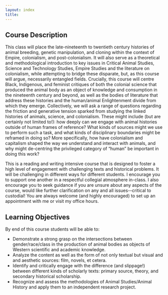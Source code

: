 ```yaml
---
layout: index
title: 
---
```


## Course Description

This class will place the late-nineteenth to twentieth century histories of animal breeding, genetic manipulation, and cloning within the context of Empire, colonialism, and post-colonialism. It will also serve as a theoretical and methodological introduction to key issues in Critical Animal Studies, Science and Technology Studies, Empire Studies and the literature on colonialism, while attempting to bridge these disparate, but, as this course will argue, necessarily entangled fields. Crucially, this course will centre Black, Indigenous, and feminist critiques of both the colonial science that produced the animal body as an object of knowledge and consumption in the nineteenth century and beyond, as well as the bodies of literature that address these histories and the human/animal Enlightenment divide from which they emerge. Collectively, we will ask a range of questions regarding the friction and generative tension sparked from studying the linked histories of animals, science, and colonialism. These might include (but are certainly not limited to!): how deeply can we engage with animal histories outside of human frames of reference? What kinds of sources might we use to perform such a task, and what kinds of disciplinary boundaries might be reframed in doing so? More specifically, how have colonialism and capitalism shaped the way we understand and interact with animals, and why might de-centring the privileged category of “human” be important in doing this work?

This is a reading and writing intensive course that is designed to foster a high level of engagement with challenging texts and historical problems. It will be challenging in different ways for different students. I encourage you to support one another in a respectful collegial atmosphere in-class. I also encourage you to seek guidance if you are unsure about any aspects of the course, would like further clarification on any and all issues--critical to custodial! You are always welcome (and highly encouraged) to set up an appointment with me or visit my office hours. 



## Learning Objectives

By end of this course students will be able to:
* Demonstrate a strong grasp on the intersections between gender/race/class in the production of animal bodies as objects of Western scientific and academic knowledge.
* Analyze the content as well as the form of not only textual but visual and and aesthetic sources: film, novels, et cetera.
* Identify and critically engage with the difference (and slippage!) between different kinds of scholarly texts: primary source, theory, and secondary historical scholarship.
* Recognize and assess the methodologies of Animal Studies/Animal History and apply them to an independent research project.
